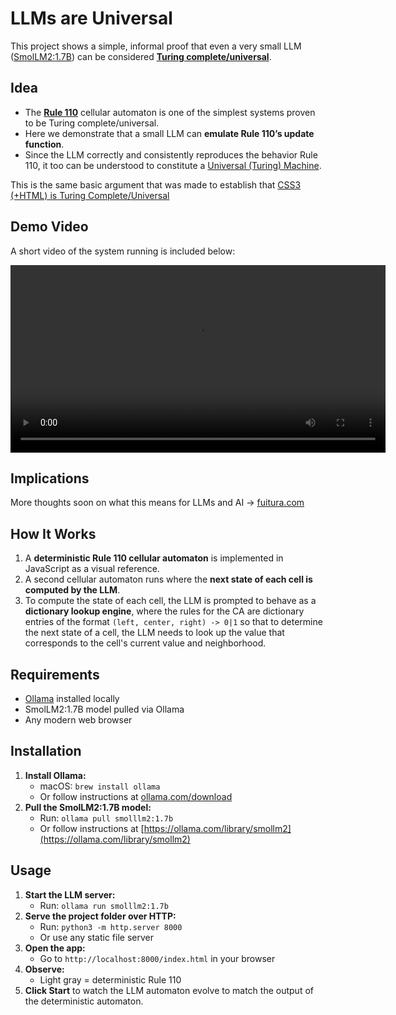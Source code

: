 # LLMs are Universal

This project shows a simple, informal proof that even a very small LLM ([SmolLM2:1.7B](https://huggingface.co/HuggingFaceTB/SmolLM2-1.7B)) can be considered **[Turing complete/universal](https://en.wikipedia.org/wiki/Turing_completeness)**.

## Idea

* The **[Rule 110](https://en.wikipedia.org/wiki/Rule_110)** cellular automaton  is one of the simplest systems proven to be Turing complete/universal.
* Here we demonstrate that a small LLM can **emulate Rule 110’s update function**.
* Since the LLM correctly and consistently reproduces the behavior Rule 110, it too can be understood to constitute a [Universal (Turing) Machine](https://en.wikipedia.org/wiki/Universal_Turing_machine).

This is the same basic argument that was made to establish that [CSS3 (+HTML) is Turing Complete/Universal](https://accodeing.com/blog/2015/css3-proven-to-be-turing-complete)

## Demo Video

A short video of the system running is included below:

<video src="llm-universality-20x.mp4" controls width="600">
  Your browser does not support the video tag.
</video>

## Implications
More thoughts soon on what this means for LLMs and AI → [fuitura.com](https://fuitura.com/)

## How It Works

1. A **deterministic Rule 110 cellular automaton** is implemented in JavaScript as a visual reference.
2. A second cellular automaton runs where the **next state of each cell is computed by the LLM**.
3. To compute the state of each cell, the LLM is prompted to behave as a **dictionary lookup engine**, where the rules for the CA are dictionary entries of the format `(left, center, right) -> 0|1` so that to determine the next state of a cell, the LLM needs to look up the value that corresponds to the cell's current value and neighborhood.

## Requirements

* [Ollama](https://ollama.com/) installed locally
* SmolLM2:1.7B model pulled via Ollama
* Any modern web browser

## Installation

1. **Install Ollama:**
   - macOS: `brew install ollama`
   - Or follow instructions at [ollama.com/download](https://ollama.com/download)
2. **Pull the SmolLM2:1.7B model:**
   - Run: `ollama pull smolllm2:1.7b`
   - Or follow instructions at [https://ollama.com/library/smollm2](https://ollama.com/library/smollm2)

## Usage

1. **Start the LLM server:**
   - Run: `ollama run smolllm2:1.7b`
2. **Serve the project folder over HTTP:**
   - Run: `python3 -m http.server 8000`
   - Or use any static file server
3. **Open the app:**
   - Go to `http://localhost:8000/index.html` in your browser
4. **Observe:**
   - Light gray = deterministic Rule 110
5. **Click Start** to watch the LLM automaton evolve to match the output of the deterministic automaton.



